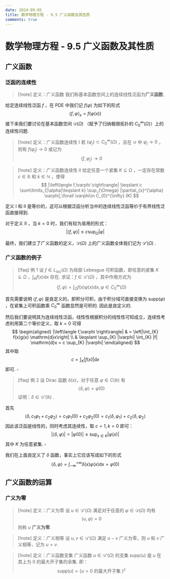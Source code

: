 ```yaml
---
date: 2024-09-05
title: 数学物理方程 - 9.5 广义函数及其性质
comments: true
---
```


# 数学物理方程 - 9.5 广义函数及其性质

## 广义函数

### 泛函的连续性

>[!note] 定义：广义函数
>我们称基本函数空间上的连续线性泛函为**广义函数**.

给定连续线性泛函 $f$ ，在 PDE 中我们记 $f(\varphi)$ 为如下的形式
$$
\left\langle f,\varphi \right\rangle_{x} = f(\varphi(x))
$$
接下来我们要讨论在基本函数空间 $\mathscr{D}(\Omega)$ （赋予了归纳极限拓扑的 $C_{0}^{\infty}(\Omega)$）上的连续性问题. 

>[!note] 定义：广义函数连续性 I
>若 $\left\lbrace \varphi_{j} \right\rbrace \subset C_{0}^{\infty}(\Omega)$ ，且在 $\mathscr{D}$ 中 $\varphi_{j} \to 0$ ，则有 $f(\varphi_{j})\to 0$ 或记为
>$$ \left\langle f,\varphi_{j} \right\rangle \to 0 $$

>[!note] 定义：广义函数连续性 II
>给定任意一个紧集 $K \subseteq \Omega$ ，一定存在常数 $c\in \mathbb{R}$ 和 $k\in \mathbb{N}$ ，使得
>$$ |\left\langle f,\varphi \right\rangle| \leqslant c \sum\limits_{|\alpha|\leqslant k} \sup_{\Omega} |\partial_{x}^{\alpha} \varphi|,\forall \varphi\in C_{0}^{\infty} (K) $$

定义 I 和 II 是等价的，这可以根据泛函分析当中的连续线性泛函等价于有界线性泛函直接得到.

对于定义 II ，当 $k=0$ 时，我们有较为易用的形式：
$$
|\left\langle f,\varphi \right\rangle| \leqslant c \sup_{\Omega}|\varphi|
$$

最终，我们建立了广义函数的定义，$\mathscr{D}(\Omega)$ 上的广义函数全体我们记为 $\mathscr{D}'(\Omega)$ .

### 广义函数的例子

>[!faq] 例 1
>设 $f\in L_{\mathrm{loc}}(\Omega)$ 为局部 Lebesgue 可积函数，即任意的紧集 $K \subseteq \Omega$ ，$\displaystyle\int_{K} f(x) \mathrm{d}x$ 存在. 求证：$f\in \mathscr{D}'(\Omega)$ ，其中作用方式为
>$$ \left\langle f,\varphi \right\rangle = \int_{\Omega} f(x)\varphi(x) \mathrm{d}x, \varphi\in C_{0}^{\infty}(\Omega) $$

首先需要说明 $\left\langle f,\varphi \right\rangle$ 是良定义的，即积分可积，由于积分域可直接变换为 $\mathrm{supp}(\varphi)$ ，在紧集上可积函数乘 $C_{0}^{\infty}$ 函数显然是可积的. 因此是良定义的.

然后我们要说明其为连续线性泛函，线性性根据积分的线性性可知成立，连续性考虑利用第二个等价定义，取 $k=0$ 可得
$$
\begin{aligned}
|\left\langle f,\varphi \right\rangle| & = \left|\int_{K} f(x)g(x) \mathrm{d}x\right| \\
& \leqslant \sup_{K} |\varphi| \int_{K} |f| \mathrm{d}x = c \sup_{K} |\varphi| 
\end{aligned}
$$
其中取
$$
c = \int_{K} |f(x)| \mathrm{d}x
$$
即可. $\square$

>[!faq] 例 2
>设 Dirac 函数 $\delta(x)$，对于任意 $\varphi\in C(\mathbb{R})$ 有
>$$ \left\langle \delta,\varphi \right\rangle = \varphi(0) $$
>证明：$\delta\in \mathscr{D}'(\mathbb{R})$ .

首先
$$
\left\langle \delta, c_{1}\varphi_{1}+c_{2}\varphi_{2} \right\rangle = c_{1} \varphi_{1}(0)+c_{2}\varphi_{2}(0) = c_{1}\left\langle \delta,\varphi_{1} \right\rangle+ c_{2} \left\langle \delta,\varphi_{2} \right\rangle
$$
因此该泛函是线性的，同时考虑其连续性，取 $c=1,k=0$ 即可：
$$
|\left\langle \delta,\varphi \right\rangle| = |\varphi(0)| \leqslant \sup_{x\in K} |\varphi(x)| 
$$
其中 $K$ 为任意紧集. $\square$

我们在上面良定义了 $\delta$ 函数，事实上它应该写成如下的形式
$$
\left\langle \delta,\varphi \right\rangle = \int_{-\infty}^{+\infty} \delta(x)\varphi(x) \mathrm{d}x = \varphi(0)
$$

## 广义函数的运算

### 广义为零

>[!note] 定义：广义为零
>设 $u\in \mathscr{D}'(\Omega)$ 满足对于任意的 $\varphi\in \mathscr{D}(\Omega)$ 均有
>$$ \left\langle u,\varphi \right\rangle = 0 $$
>则称 $u$ **广义为零**.

>[!note] 定义：广义相等
>设 $u,v\in \mathscr{D}'(\Omega)$ 满足 $u-v$ 广义为零，则 $u$ 和 $v$ 广义相等，记为 $u=v$.

>[!note] 定义：广义函数支集
>广义函数 $u\in \mathscr{D}'(\Omega)$ 的支集 $\mathrm{supp}(u)$ 是 $u$ 在其上为 $0$ 的最大开子集的余集. 即：
>$$ \mathrm{supp}(u) = \left\lbrace u=0 \text{ 的最大开子集 } \right\rbrace^{c} $$


